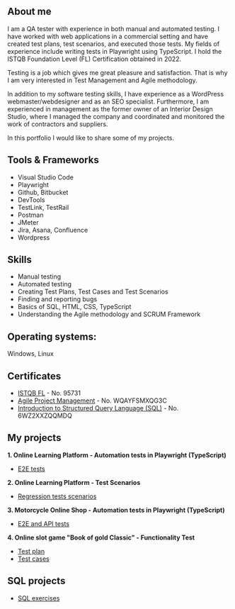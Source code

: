 
## About me


I am a QA tester with experience in both manual and automated testing. I have worked with web applications in a commercial setting and have created test plans, test scenarios, and executed those tests. My fields of experience include writing tests in Playwright using TypeScript. I hold the ISTQB Foundation Level (FL) Certification obtained in 2022.

Testing is a job which gives me great pleasure and satisfaction. That is why I am very interested in Test Management and Agile methodology.

In addition to my software testing skills, I have experience as a WordPress webmaster/webdesigner and as an SEO specialist. Furthermore, I am experienced in management as the former owner of an Interior Design Studio, where I managed the company and coordinated and monitored the work of contractors and suppliers.

In this portfolio I would like to share some of my projects.

## Tools & Frameworks
- Visual Studio Code
- Playwright
- Github, Bitbucket
- DevTools
- TestLink, TestRail
- Postman
- JMeter
- Jira, Asana, Confluence
- Wordpress

## Skills
- Manual testing
- Automated testing
- Creating Test Plans, Test Cases and Test Scenarios
- Finding and reporting bugs
- Basics of SQL, HTML, CSS, TypeScript
- Understanding the Agile methodology and SCRUM Framework

## Operating systems: 
Windows, Linux 

## Certificates
- [ISTQB FL](https://www.gasq.org/en/certification/check-a-certificate.html) - No. 95731
- [Agile Project Management](https://www.coursera.org/account/accomplishments/certificate/WQAYFSMXQG3C) - No. WQAYFSMXQG3C
- [Introduction to Structured Query Language (SQL)](https://www.coursera.org/account/accomplishments/certificate/6WZ2XXZQQMDQ) - No. 6WZ2XXZQQMDQ

## My projects

**1. Online Learning Platform - Automation tests in Playwright (TypeScript)**
- [E2E tests](https://github.com/ElzbietaZofia/playwright-elearning-platform/tree/main)


**2. Online Learning Platform - Test Scenarios**
- [Regression tests scenarios](https://docs.google.com/spreadsheets/d/1JxtXlDeIuskcU9MBa65r4ZfBlYK8jdww0tP8em-8kKs/edit#gid=1755272287)


**3. Motorcycle Online Shop - Automation tests in Playwright (TypeScript)**
- [E2E and API tests](https://github.com/ElzbietaZofia/playwright-motorcycle-shop)


**4. Online slot game "Book of gold Classic" - Functionality Test**
- [Test plan](https://drive.google.com/file/d/1FCst8JzZHq9XHOZLnrS5BGNU1YPkz8qR/view?usp=sharing)
- [Test cases](https://docs.google.com/spreadsheets/d/1VO187ttuftSpm7QGoDKAgQgF25rIEWJfC2DKHK-4kU4/edit?usp=sharing)


## SQL projects
- [SQL exercises](https://github.com/ElzbietaZofia/SQL-exercises)
